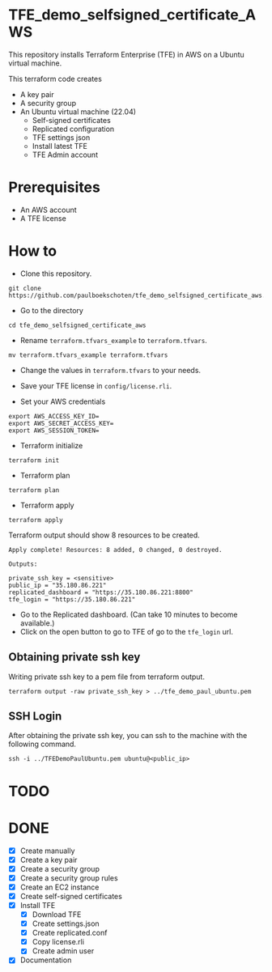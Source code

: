 # TFE_demo_selfsigned_certificate_AWS
This repository installs Terraform Enterprise (TFE) in AWS on a Ubuntu virtual machine.  

This terraform code creates
 - A key pair
 - A security group
 - An Ubuntu virtual machine (22.04)
   - Self-signed certificates
   - Replicated configuration
   - TFE settings json
   - Install latest TFE
   - TFE Admin account


# Prerequisites
 - An AWS account
 - A TFE license

# How to
- Clone this repository.  
```
git clone https://github.com/paulboekschoten/tfe_demo_selfsigned_certificate_aws.git
```

- Go to the directory 
```
cd tfe_demo_selfsigned_certificate_aws
```

- Rename `terraform.tfvars_example` to `terraform.tfvars`.  
```
mv terraform.tfvars_example terraform.tfvars
```
- Change the values in `terraform.tfvars` to your needs.  

- Save your TFE license in `config/license.rli`.  

 - Set your AWS credentials
```
export AWS_ACCESS_KEY_ID=
export AWS_SECRET_ACCESS_KEY=
export AWS_SESSION_TOKEN=
```

- Terraform initialize
```
terraform init
```
- Terraform plan
```
terraform plan
```

- Terraform apply
```
terraform apply
```

Terraform output should show 8 resources to be created.  
```
Apply complete! Resources: 8 added, 0 changed, 0 destroyed.

Outputs:

private_ssh_key = <sensitive>
public_ip = "35.180.86.221"
replicated_dashboard = "https://35.180.86.221:8800"
tfe_login = "https://35.180.86.221"
```


- Go to the Replicated dashboard. (Can take 10 minutes to become available.)  
- Click on the open button to go to TFE of go to the `tfe_login` url.  


## Obtaining private ssh key
Writing private ssh key to a pem file from terraform output.
```
terraform output -raw private_ssh_key > ../tfe_demo_paul_ubuntu.pem
```

## SSH Login
After obtaining the private ssh key, you can ssh to the machine with the following command.  
```
ssh -i ../TFEDemoPaulUbuntu.pem ubuntu@<public_ip>
```

# TODO


# DONE
 - [x] Create manually
 - [x] Create a key pair
 - [x] Create a security group
 - [x] Create a security group rules
 - [x] Create an EC2 instance
 - [x] Create self-signed certificates
 - [x] Install TFE 
   - [x] Download TFE
   - [x] Create settings.json
   - [x] Create replicated.conf
   - [x] Copy license.rli
   - [x] Create admin user
 - [x] Documentation